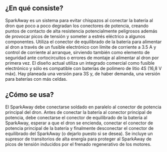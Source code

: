 ## ¿En qué consiste?

SparkAway es un sistema para evitar chispazos al conectar la batería al dron que poco a poco degradan los conectores de potencia, creando puntos de contacto de alta 
resistencia potencialmente peligrosos además de provocar picos de tensión y someter a estrés eléctrico a algunos componentes. Utiliza el conector de equilibrado de la batería para alimentar al dron a través de un fusible electrónico
con límite de corriente a 3.5 A y control de corriente al arranque, sirviendo también como elemento de seguridad ante cortocircuitos o errores de montaje al alimentar al dron por primera vez.
El diseño actual utiliza un integrado comercial como fusible electrónico y sólo es compatible con baterías de polímero de litio 4S (16,8 V máx). Hay planeada una versión para 3S y, de haber demanda,
una versión para baterías con más celdas.

## ¿Cómo se usa?

El SparkAway debe conectarse soldado en paralelo al conector de potencia principal del dron. Antes de conectar la batería al conector principal de potencia, debe conectarse el conector
de equilibrado de la batería al SparkAway, esperar a que el dron se encienda, conectar el conector de potencia principal de la batería y finalmente desconectar el conector de equilibrado del 
SparkAway (o dejarlo puesto si se desea). Se incluye un supresor de transitorios de alta energía para proteger al SparkAway de picos de tensión inducidos por el frenado regenerativo de los motores.

